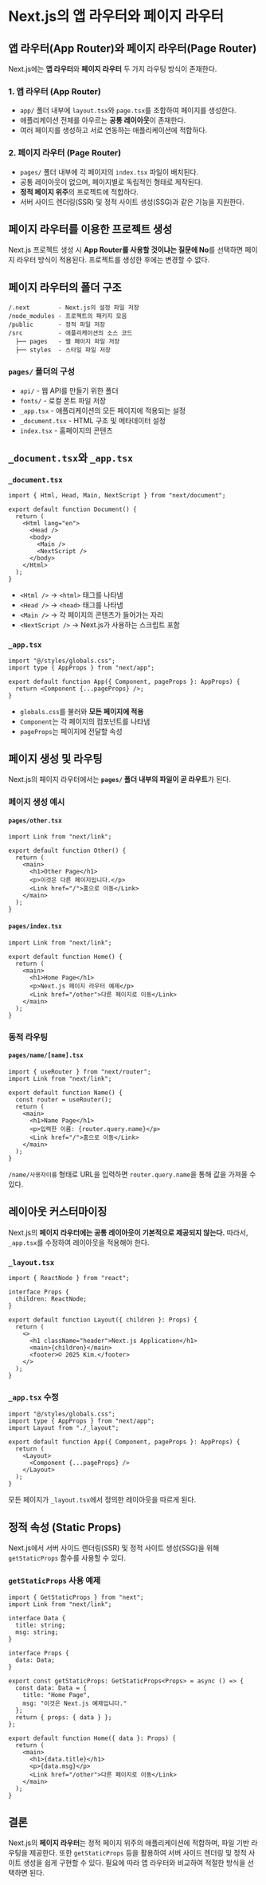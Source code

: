 # Next.js의 앱 라우터와 페이지 라우터

## 앱 라우터(App Router)와 페이지 라우터(Page Router)
Next.js에는 **앱 라우터**와 **페이지 라우터** 두 가지 라우팅 방식이 존재한다.

### 1. 앱 라우터 (App Router)
- `app/` 폴더 내부에 `layout.tsx`와 `page.tsx`를 조합하여 페이지를 생성한다.
- 애플리케이션 전체를 아우르는 **공통 레이아웃**이 존재한다.
- 여러 페이지를 생성하고 서로 연동하는 애플리케이션에 적합하다.

### 2. 페이지 라우터 (Page Router)
- `pages/` 폴더 내부에 각 페이지의 `index.tsx` 파일이 배치된다.
- 공통 레이아웃이 없으며, 페이지별로 독립적인 형태로 제작된다.
- **정적 페이지 위주**의 프로젝트에 적합하다.
- 서버 사이드 렌더링(SSR) 및 정적 사이트 생성(SSG)과 같은 기능을 지원한다.

## 페이지 라우터를 이용한 프로젝트 생성
Next.js 프로젝트 생성 시 **App Router를 사용할 것이냐는 질문에 No**를 선택하면 페이지 라우터 방식이 적용된다. 프로젝트를 생성한 후에는 변경할 수 없다.

## 페이지 라우터의 폴더 구조
```
/.next        - Next.js의 설정 파일 저장
/node_modules - 프로젝트의 패키지 모음
/public       - 정적 파일 저장
/src          - 애플리케이션의 소스 코드
  ├── pages   - 웹 페이지 파일 저장
  ├── styles  - 스타일 파일 저장
```

### `pages/` 폴더의 구성
- `api/` - 웹 API를 만들기 위한 폴더
- `fonts/` - 로컬 폰트 파일 저장
- `_app.tsx` - 애플리케이션의 모든 페이지에 적용되는 설정
- `_document.tsx` - HTML 구조 및 메타데이터 설정
- `index.tsx` - 홈페이지의 콘텐츠

## `_document.tsx`와 `_app.tsx`
### `_document.tsx`
```tsx
import { Html, Head, Main, NextScript } from "next/document";

export default function Document() {
  return (
    <Html lang="en">
      <Head />
      <body>
        <Main />
        <NextScript />
      </body>
    </Html>
  );
}
```
- `<Html />` → `<html>` 태그를 나타냄
- `<Head />` → `<head>` 태그를 나타냄
- `<Main />` → 각 페이지의 콘텐츠가 들어가는 자리
- `<NextScript />` → Next.js가 사용하는 스크립트 포함

### `_app.tsx`
```tsx
import "@/styles/globals.css";
import type { AppProps } from "next/app";

export default function App({ Component, pageProps }: AppProps) {
  return <Component {...pageProps} />;
}
```
- `globals.css`를 불러와 **모든 페이지에 적용**
- `Component`는 각 페이지의 컴포넌트를 나타냄
- `pageProps`는 페이지에 전달할 속성

## 페이지 생성 및 라우팅
Next.js의 페이지 라우터에서는 **`pages/` 폴더 내부의 파일이 곧 라우트**가 된다.

### 페이지 생성 예시
#### `pages/other.tsx`
```tsx
import Link from "next/link";

export default function Other() {
  return (
    <main>
      <h1>Other Page</h1>
      <p>이것은 다른 페이지입니다.</p>
      <Link href="/">홈으로 이동</Link>
    </main>
  );
}
```

#### `pages/index.tsx`
```tsx
import Link from "next/link";

export default function Home() {
  return (
    <main>
      <h1>Home Page</h1>
      <p>Next.js 페이지 라우터 예제</p>
      <Link href="/other">다른 페이지로 이동</Link>
    </main>
  );
}
```

### 동적 라우팅
#### `pages/name/[name].tsx`
```tsx
import { useRouter } from "next/router";
import Link from "next/link";

export default function Name() {
  const router = useRouter();
  return (
    <main>
      <h1>Name Page</h1>
      <p>입력한 이름: {router.query.name}</p>
      <Link href="/">홈으로 이동</Link>
    </main>
  );
}
```
`/name/사용자이름` 형태로 URL을 입력하면 `router.query.name`을 통해 값을 가져올 수 있다.

## 레이아웃 커스터마이징
Next.js의 **페이지 라우터에는 공통 레이아웃이 기본적으로 제공되지 않는다.** 따라서, `_app.tsx`를 수정하여 레이아웃을 적용해야 한다.

### `_layout.tsx`
```tsx
import { ReactNode } from "react";

interface Props {
  children: ReactNode;
}

export default function Layout({ children }: Props) {
  return (
    <>
      <h1 className="header">Next.js Application</h1>
      <main>{children}</main>
      <footer>© 2025 Kim.</footer>
    </>
  );
}
```

### `_app.tsx` 수정
```tsx
import "@/styles/globals.css";
import type { AppProps } from "next/app";
import Layout from "./_layout";

export default function App({ Component, pageProps }: AppProps) {
  return (
    <Layout>
      <Component {...pageProps} />
    </Layout>
  );
}
```
모든 페이지가 `_layout.tsx`에서 정의한 레이아웃을 따르게 된다.

## 정적 속성 (Static Props)
Next.js에서 서버 사이드 렌더링(SSR) 및 정적 사이트 생성(SSG)을 위해 `getStaticProps` 함수를 사용할 수 있다.

### `getStaticProps` 사용 예제
```tsx
import { GetStaticProps } from "next";
import Link from "next/link";

interface Data {
  title: string;
  msg: string;
}

interface Props {
  data: Data;
}

export const getStaticProps: GetStaticProps<Props> = async () => {
  const data: Data = {
    title: "Home Page",
    msg: "이것은 Next.js 예제입니다."
  };
  return { props: { data } };
};

export default function Home({ data }: Props) {
  return (
    <main>
      <h1>{data.title}</h1>
      <p>{data.msg}</p>
      <Link href="/other">다른 페이지로 이동</Link>
    </main>
  );
}
```

## 결론
Next.js의 **페이지 라우터**는 정적 페이지 위주의 애플리케이션에 적합하며, 파일 기반 라우팅을 제공한다. 또한 `getStaticProps` 등을 활용하여 서버 사이드 렌더링 및 정적 사이트 생성을 쉽게 구현할 수 있다. 필요에 따라 앱 라우터와 비교하여 적절한 방식을 선택하면 된다.
